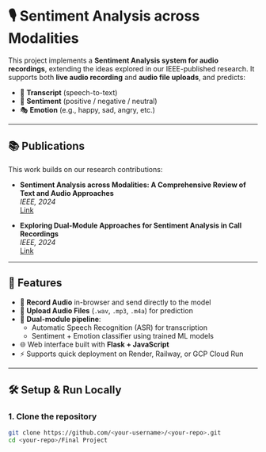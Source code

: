 # 🎙️ Sentiment Analysis across Modalities

This project implements a **Sentiment Analysis system for audio recordings**, extending the ideas explored in our IEEE-published research. It supports both **live audio recording** and **audio file uploads**, and predicts:

- 📜 **Transcript** (speech-to-text)
- 🙂 **Sentiment** (positive / negative / neutral)
- 🎭 **Emotion** (e.g., happy, sad, angry, etc.)

---

## 📚 Publications

This work builds on our research contributions:

- **Sentiment Analysis across Modalities: A Comprehensive Review of Text and Audio Approaches**  
  *IEEE, 2024*  
  [Link](https://ieeexplore.ieee.org/document/10480751)

- **Exploring Dual-Module Approaches for Sentiment Analysis in Call Recordings**  
  *IEEE, 2024*  
  [Link](https://ieeexplore.ieee.org/document/10690070)

---

## 🚀 Features

- 🎤 **Record Audio** in-browser and send directly to the model
- 📂 **Upload Audio Files** (`.wav`, `.mp3`, `.m4a`) for prediction
- 🔎 **Dual-module pipeline**:
  - Automatic Speech Recognition (ASR) for transcription  
  - Sentiment + Emotion classifier using trained ML models
- 🌐 Web interface built with **Flask + JavaScript**
- ⚡ Supports quick deployment on Render, Railway, or GCP Cloud Run

---

## 🛠️ Setup & Run Locally

### 1. Clone the repository
```bash
git clone https://github.com/<your-username>/<your-repo>.git
cd <your-repo>/Final Project

